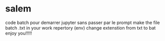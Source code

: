 # salem
code batch pour demarrer jupyter sans passer par le prompt
make the file batch .txt in your work repertory (env)
change extenstion from txt to bat
enjoy you!!!!!
